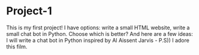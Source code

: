 # Project-1
This is my first project!
I have options: 
write a small HTML website, write a small chat bot in Python. Choose which is better? 
And here are a few ideas: 
I will write a chat bot in Python inspired by Al Aissent Jarvis - P.S)) I adore this film.
